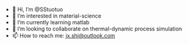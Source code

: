 - 👋 Hi, I’m @SStuotuo
- 👀 I’m interested in material-science
- 🌱 I’m currently learning matlab
- 💞️ I’m looking to collaborate on thermal-dynamic process simulation
- 📫 How to reach me: jx.shi@outlook.com

<!---
SStuotuo/SStuotuo is a ✨ special ✨ repository because its `README.md` (this file) appears on your GitHub profile.
You can click the Preview link to take a look at your changes.
--->
